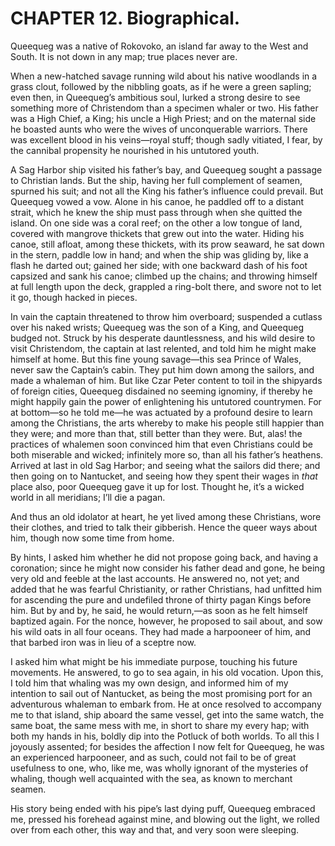 # CHAPTER 12. Biographical.

Queequeg was a native of Rokovoko, an island far away to the West and South. It
is not down in any map; true places never are.

When a new-hatched savage running wild about his native woodlands in a grass
clout, followed by the nibbling goats, as if he were a green sapling; even then,
in Queequeg’s ambitious soul, lurked a strong desire to see something more of
Christendom than a specimen whaler or two. His father was a High Chief, a King;
his uncle a High Priest; and on the maternal side he boasted aunts who were the
wives of unconquerable warriors. There was excellent blood in his veins—royal
stuff; though sadly vitiated, I fear, by the cannibal propensity he nourished in
his untutored youth.

A Sag Harbor ship visited his father’s bay, and Queequeg sought a passage to
Christian lands. But the ship, having her full complement of seamen, spurned his
suit; and not all the King his father’s influence could prevail. But Queequeg
vowed a vow. Alone in his canoe, he paddled off to a distant strait, which he
knew the ship must pass through when she quitted the island. On one side was a
coral reef; on the other a low tongue of land, covered with mangrove thickets
that grew out into the water. Hiding his canoe, still afloat, among these
thickets, with its prow seaward, he sat down in the stern, paddle low in hand;
and when the ship was gliding by, like a flash he darted out; gained her side;
with one backward dash of his foot capsized and sank his canoe; climbed up the
chains; and throwing himself at full length upon the deck, grappled a ring-bolt
there, and swore not to let it go, though hacked in pieces.

In vain the captain threatened to throw him overboard; suspended a cutlass over
his naked wrists; Queequeg was the son of a King, and Queequeg budged not.
Struck by his desperate dauntlessness, and his wild desire to visit Christendom,
the captain at last relented, and told him he might make himself at home. But
this fine young savage—this sea Prince of Wales, never saw the Captain’s cabin.
They put him down among the sailors, and made a whaleman of him. But like Czar
Peter content to toil in the shipyards of foreign cities, Queequeg disdained no
seeming ignominy, if thereby he might happily gain the power of enlightening his
untutored countrymen. For at bottom—so he told me—he was actuated by a profound
desire to learn among the Christians, the arts whereby to make his people still
happier than they were; and more than that, still better than they were. But,
alas! the practices of whalemen soon convinced him that even Christians could be
both miserable and wicked; infinitely more so, than all his father’s heathens.
Arrived at last in old Sag Harbor; and seeing what the sailors did there; and
then going on to Nantucket, and seeing how they spent their wages in _that_
place also, poor Queequeg gave it up for lost. Thought he, it’s a wicked world
in all meridians; I’ll die a pagan.

And thus an old idolator at heart, he yet lived among these Christians, wore
their clothes, and tried to talk their gibberish. Hence the queer ways about
him, though now some time from home.

By hints, I asked him whether he did not propose going back, and having a
coronation; since he might now consider his father dead and gone, he being very
old and feeble at the last accounts. He answered no, not yet; and added that he
was fearful Christianity, or rather Christians, had unfitted him for ascending
the pure and undefiled throne of thirty pagan Kings before him. But by and by,
he said, he would return,—as soon as he felt himself baptized again. For the
nonce, however, he proposed to sail about, and sow his wild oats in all four
oceans. They had made a harpooneer of him, and that barbed iron was in lieu of a
sceptre now.

I asked him what might be his immediate purpose, touching his future movements.
He answered, to go to sea again, in his old vocation. Upon this, I told him that
whaling was my own design, and informed him of my intention to sail out of
Nantucket, as being the most promising port for an adventurous whaleman to
embark from. He at once resolved to accompany me to that island, ship aboard the
same vessel, get into the same watch, the same boat, the same mess with me, in
short to share my every hap; with both my hands in his, boldly dip into the
Potluck of both worlds. To all this I joyously assented; for besides the
affection I now felt for Queequeg, he was an experienced harpooneer, and as
such, could not fail to be of great usefulness to one, who, like me, was wholly
ignorant of the mysteries of whaling, though well acquainted with the sea, as
known to merchant seamen.

His story being ended with his pipe’s last dying puff, Queequeg embraced me,
pressed his forehead against mine, and blowing out the light, we rolled over
from each other, this way and that, and very soon were sleeping.
